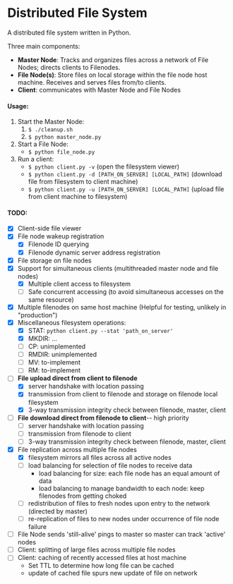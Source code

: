 Distributed File System
=======================

A distributed file system written in Python.

Three main components:
- __Master Node__: Tracks and organizes files across a network of File Nodes; directs clients to Filenodes.
- __File Node(s)__: Store files on local storage within the file node host machine. Receives and serves files from/to clients.
- __Client__: communicates with Master Node and File Nodes

#### Usage:

1. Start the Master Node:
    1. ```$ ./cleanup.sh```
    2. ```$ python master_node.py```
2. Start a File Node:
    - ```$ python file_node.py```
3. Run a client:
    - ```$ python client.py -v``` (open the filesystem viewer)
    - ```$ python client.py -d [PATH_ON_SERVER] [LOCAL_PATH]``` (download file from filesystem to client machine)
    - ```$ python client.py -u [PATH_ON_SERVER] [LOCAL_PATH]``` (upload file from client machine to filesystem)


#### TODO:

- [X] Client-side file viewer
- [X] File node wakeup registration
    - [X] Filenode ID querying
    - [X] Filenode dynamic server address registration
- [X] File storage on file nodes
- [X] Support for simultaneous clients (multithreaded master node and file nodes)
    - [X] Multiple client access to filesystem
    - [ ] Safe concurrent accessing (to avoid simultaneous accesses on the same resource)
- [X] Multiple filenodes on same host machine (Helpful for testing, unlikely in "production")
- [X] Miscellaneous filesystem operations:
    - [X] STAT: ```python client.py --stat 'path_on_server'```
    - [X] MKDIR: ...
    - [ ] CP: unimplemented
    - [ ] RMDIR: unimplemented
    - [ ] MV: to-implement
    - [ ] RM: to-implement
- [ ] __File upload direct from client to filenode__
    - [X] server handshake with location passing
    - [X] transmission from client to filenode and storage on filenode local filesystem
    - [X] 3-way transmission integrity check between filenode, master, client
- [ ] __File download direct from filenode to client__-- high priority
    - [ ] server handshake with location passing
    - [ ] transmission from filenode to client
    - [ ] 3-way transmission integrity check between filenode, master, client
- [X] File replication across multiple file nodes
    - [X] filesystem mirrors all files across all active nodes
    - [ ] load balancing for selection of file nodes to receive data
        - load balancing for size: each file node has an equal amount of data
        - load balancing to manage bandwidth to each node: keep filenodes from getting choked
    - [ ] redistribution of files to fresh nodes upon entry to the network (directed by master)
    - [ ] re-replication of files to new nodes under occurrence of file node failure
- [ ] File Node sends 'still-alive' pings to master so master can track 'active' nodes
- [ ] Client: splitting of large files across multiple file nodes
- [ ] Client: caching of recently accessed files at host machine
    - Set TTL to determine how long file can be cached
    - update of cached file spurs new update of file on network
